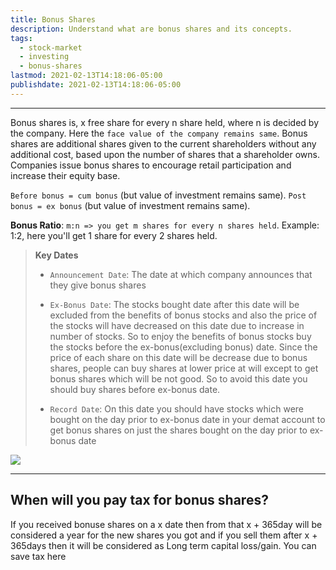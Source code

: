 ```yaml
---
title: Bonus Shares
description: Understand what are bonus shares and its concepts.
tags:
  - stock-market
  - investing
  - bonus-shares
lastmod: 2021-02-13T14:18:06-05:00
publishdate: 2021-02-13T14:18:06-05:00
---
```


---

Bonus shares is, x free share for every n share held, where n is decided by the company. Here the `face value of the company remains same`. Bonus shares are additional shares given to the current shareholders without any additional cost, based upon the number of shares that a shareholder owns. Companies issue bonus shares to encourage retail participation and increase their equity base.

`Before bonus = cum bonus` (but value of investment remains same). `Post bonus = ex bonus` (but value of investment remains same).

**Bonus Ratio**: `m:n => you get m shares for every n shares held`. Example: 1:2, here you'll get 1 share for every 2 shares held.

> **Key Dates**
>
> - `Announcement Date`: The date at which company announces that they give bonus shares
>
> - `Ex-Bonus Date`: The stocks bought date after this date will be excluded from the benefits of bonus stocks and also the price of the stocks will have decreased on this date due to increase in number of stocks. So to enjoy the benefits of bonus stocks buy the stocks before the ex-bonus(excluding bonus) date. Since the price of each share on this date will be decrease due to bonus shares, people can buy shares at lower price at will except to get bonus shares which will be not good. So to avoid this date you should buy shares before ex-bonus date.
>
> - `Record Date`: On this date you should have stocks which were bought on the day prior to ex-bonus date in your demat account to get bonus shares on just the shares bought on the day prior to ex-bonus date

![](https://media.giphy.com/media/9JctUbMqnP7bjypYPb/giphy.gif)

---

## When will you pay tax for bonus shares?

If you received bonuse shares on a x date then from that x + 365day will be considered a year for the new shares you got and if you sell them after x + 365days then it will be considered as Long term capital loss/gain. You can save tax here

